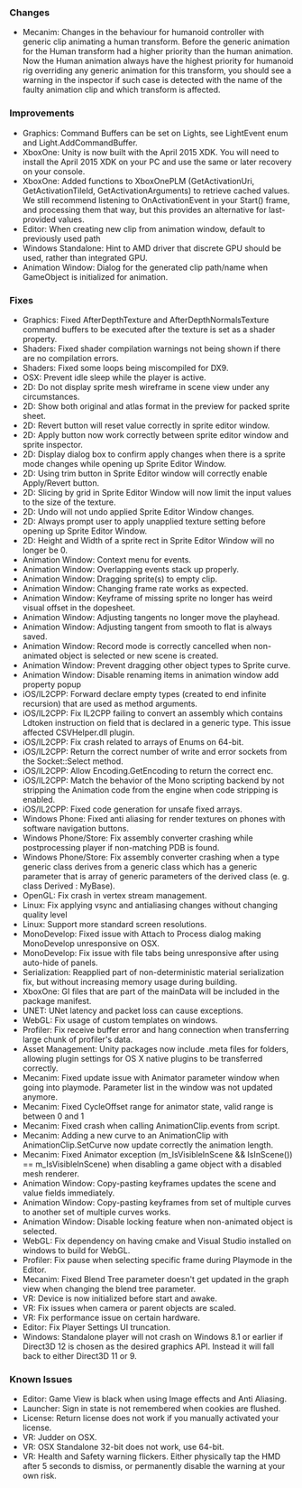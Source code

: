 ### Changes

*   Mecanim: Changes in the behaviour for humanoid controller with generic clip animating a human transform. Before the generic animation for the Human transform had a higher priority than the human animation. Now the Human animation always have the highest priority for humanoid rig overriding any generic animation for this transform, you should see a warning in the inspector if such case is detected with the name of the faulty animation clip and which transform is affected.

### Improvements

*   Graphics: Command Buffers can be set on Lights, see LightEvent enum and Light.AddCommandBuffer.
*   XboxOne: Unity is now built with the April 2015 XDK. You will need to install the April 2015 XDK on your PC and use the same or later recovery on your console.
*   XboxOne: Added functions to XboxOnePLM (GetActivationUri, GetActivationTileId, GetActivationArguments) to retrieve cached values. We still recommend listening to OnActivationEvent in your Start() frame, and processing them that way, but this provides an alternative for last-provided values.
*   Editor: When creating new clip from animation window, default to previously used path
*   Windows Standalone: Hint to AMD driver that discrete GPU should be used, rather than integrated GPU.
*   Animation Window: Dialog for the generated clip path/name when GameObject is initialized for animation.

### Fixes

*   Graphics: Fixed AfterDepthTexture and AfterDepthNormalsTexture command buffers to be executed after the texture is set as a shader property.
*   Shaders: Fixed shader compilation warnings not being shown if there are no compilation errors.
*   Shaders: Fixed some loops being miscompiled for DX9.
*   OSX: Prevent idle sleep while the player is active.
*   2D: Do not display sprite mesh wireframe in scene view under any circumstances.
*   2D: Show both original and atlas format in the preview for packed sprite sheet.
*   2D: Revert button will reset value correctly in sprite editor window.
*   2D: Apply button now work correctly between sprite editor window and sprite inspector.
*   2D: Display dialog box to confirm apply changes when there is a sprite mode changes while opening up Sprite Editor Window.
*   2D: Using trim button in Sprite Editor window will correctly enable Apply/Revert button.
*   2D: Slicing by grid in Sprite Editor Window will now limit the input values to the size of the texture.
*   2D: Undo will not undo applied Sprite Editor Window changes.
*   2D: Always prompt user to apply unapplied texture setting before opening up Sprite Editor Window.
*   2D: Height and Width of a sprite rect in Sprite Editor Window will no longer be 0.
*   Animation Window: Context menu for events.
*   Animation Window: Overlapping events stack up properly.
*   Animation Window: Dragging sprite(s) to empty clip.
*   Animation Window: Changing frame rate works as expected.
*   Animation Window: Keyframe of missing sprite no longer has weird visual offset in the dopesheet.
*   Animation Window: Adjusting tangents no longer move the playhead.
*   Animation Window: Adjusting tangent from smooth to flat is always saved.
*   Animation Window: Record mode is correctly cancelled when non-animated object is selected or new scene is created.
*   Animation Window: Prevent dragging other object types to Sprite curve.
*   Animation Window: Disable renaming items in animation window add property popup
*   iOS/IL2CPP: Forward declare empty types (created to end infinite recursion) that are used as method arguments.
*   iOS/IL2CPP: Fix IL2CPP failing to convert an assembly which contains Ldtoken instruction on field that is declared in a generic type. This issue affected CSVHelper.dll plugin.
*   iOS/IL2CPP: Fix crash related to arrays of Enums on 64-bit.
*   iOS/IL2CPP: Return the correct number of write and error sockets from the Socket::Select method.
*   iOS/IL2CPP: Allow Encoding.GetEncoding to return the correct enc.
*   iOS/IL2CPP: Match the behavior of the Mono scripting backend by not stripping the Animation code from the engine when code stripping is enabled.
*   iOS/IL2CPP: Fixed code generation for unsafe fixed arrays.
*   Windows Phone: Fixed anti aliasing for render textures on phones with software navigation buttons.
*   Windows Phone/Store: Fix assembly converter crashing while postprocessing player if non-matching PDB is found.
*   Windows Phone/Store: Fix assembly converter crashing when a type generic class derives from a generic class which has a generic parameter that is array of generic parameters of the derived class (e. g. class Derived : MyBase).
*   OpenGL: Fix crash in vertex stream management.
*   Linux: Fix applying vsync and antialiasing changes without changing quality level
*   Linux: Support more standard screen resolutions.
*   MonoDevelop: Fixed issue with Attach to Process dialog making MonoDevelop unresponsive on OSX.
*   MonoDevelop: Fix issue with file tabs being unresponsive after using auto-hide of panels.
*   Serialization: Reapplied part of non-deterministic material serialization fix, but without increasing memory usage during building.
*   XboxOne: GI files that are part of the mainData will be included in the package manifest.
*   UNET: UNet latency and packet loss can cause exceptions.
*   WebGL: Fix usage of custom templates on windows.
*   Profiler: Fix receive buffer error and hang connection when transferring large chunk of profiler's data.
*   Asset Management: Unity packages now include .meta files for folders, allowing plugin settings for OS X native plugins to be transferred correctly.
*   Mecanim: Fixed update issue with Animator parameter window when going into playmode. Parameter list in the window was not updated anymore.
*   Mecanim: Fixed CycleOffset range for animator state, valid range is between 0 and 1
*   Mecanim: Fixed crash when calling AnimationClip.events from script.
*   Mecanim: Adding a new curve to an AnimationClip with AnimationClip.SetCurve now update correctly the animation length.
*   Mecanim: Fixed Animator exception (m\_IsVisibleInScene && IsInScene()) == m\_IsVisibleInScene) when disabling a game object with a disabled mesh renderer.
*   Animation Window: Copy-pasting keyframes updates the scene and value fields immediately.
*   Animation Window: Copy-pasting keyframes from set of multiple curves to another set of multiple curves works.
*   Animation Window: Disable locking feature when non-animated object is selected.
*   WebGL: Fix dependency on having cmake and Visual Studio installed on windows to build for WebGL.
*   Profiler: Fix pause when selecting specific frame during Playmode in the Editor.
*   Mecanim: Fixed Blend Tree parameter doesn't get updated in the graph view when changing the blend tree parameter.
*   VR: Device is now initialized before start and awake.
*   VR: Fix issues when camera or parent objects are scaled.
*   VR: Fix performance issue on certain hardware.
*   Editor: Fix Player Settings UI truncation.
*   Windows: Standalone player will not crash on Windows 8.1 or earlier if Direct3D 12 is chosen as the desired graphics API. Instead it will fall back to either Direct3D 11 or 9.

### Known Issues

*   Editor: Game View is black when using Image effects and Anti Aliasing.
*   Launcher: Sign in state is not remembered when cookies are flushed.
*   License: Return license does not work if you manually activated your license.
*   VR: Judder on OSX.
*   VR: OSX Standalone 32-bit does not work, use 64-bit.
*   VR: Health and Safety warning flickers. Either physically tap the HMD after 5 seconds to dismiss, or permanently disable the warning at your own risk.